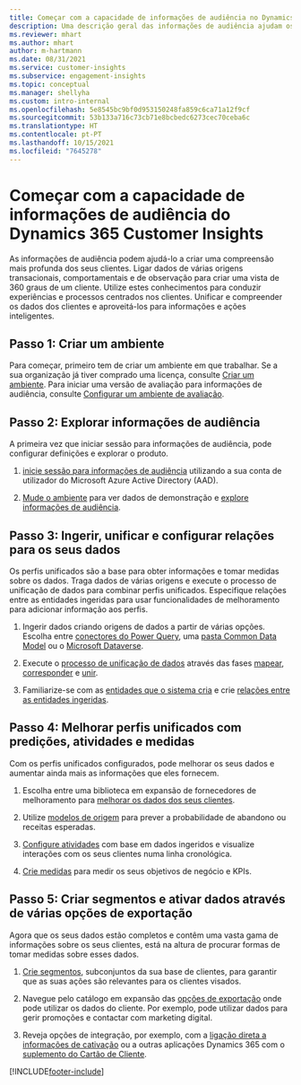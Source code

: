 ```yaml
---
title: Começar com a capacidade de informações de audiência no Dynamics 365 Customer Insights
description: Uma descrição geral das informações de audiência ajudam os recursos a começar rapidamente.
ms.reviewer: mhart
ms.author: mhart
author: m-hartmann
ms.date: 08/31/2021
ms.service: customer-insights
ms.subservice: engagement-insights
ms.topic: conceptual
ms.manager: shellyha
ms.custom: intro-internal
ms.openlocfilehash: 5e8545bc9bf0d953150248fa859c6ca71a12f9cf
ms.sourcegitcommit: 53b133a716c73cb71e8bcbedc6273cec70ceba6c
ms.translationtype: HT
ms.contentlocale: pt-PT
ms.lasthandoff: 10/15/2021
ms.locfileid: "7645278"
---
```

# <a name="get-started-with-dynamics-365-customer-insights-audience-insights-capability"></a>Começar com a capacidade de informações de audiência do Dynamics 365 Customer Insights

As informações de audiência podem ajudá-lo a criar uma compreensão mais profunda dos seus clientes. Ligar dados de várias origens transacionais, comportamentais e de observação para criar uma vista de 360 graus de um cliente. Utilize estes conhecimentos para conduzir experiências e processos centrados nos clientes. Unificar e compreender os dados dos clientes e aproveitá-los para informações e ações inteligentes.

## <a name="step-1-create-an-environment"></a>Passo 1: Criar um ambiente

Para começar, primeiro tem de criar um ambiente em que trabalhar. Se a sua organização já tiver comprado uma licença, consulte [Criar um ambiente](create-environment.md). Para iniciar uma versão de avaliação para informações de audiência, consulte [Configurar um ambiente de avaliação](../trial-signup.md). 

## <a name="step-2-explore-audience-insights"></a>Passo 2: Explorar informações de audiência

A primeira vez que iniciar sessão para informações de audiência, pode configurar definições e explorar o produto.

1. [inicie sessão para informações de audiência](https://home.ci.ai.dynamics.com) utilizando a sua conta de utilizador do Microsoft Azure Active Directory (AAD).

1. [Mude o ambiente](manage-environments.md#switch-environments) para ver dados de demonstração e [explore informações de audiência](home.md).

##  <a name="step-3-ingest-unify-and-set-up-relationships-for-your-data"></a>Passo 3: Ingerir, unificar e configurar relações para os seus dados

Os perfis unificados são a base para obter informações e tomar medidas sobre os dados. Traga dados de várias origens e execute o processo de unificação de dados para combinar perfis unificados. Especifique relações entre as entidades ingeridas para usar funcionalidades de melhoramento para adicionar informação aos perfis. 

1. Ingerir dados criando origens de dados a partir de várias opções. Escolha entre [conectores do Power Query](connect-power-query.md), uma [pasta Common Data Model](connect-common-data-model.md) ou o [Microsoft Dataverse](connect-common-data-service-lake.md). 

1. Execute o [processo de unificação de dados](data-unification.md) através das fases [mapear](map-entities.md), [corresponder](match-entities.md) e [unir](merge-entities.md).

1. Familiarize-se com as [entidades que o sistema cria](entities.md) e crie [relações entre as entidades ingeridas](relationships.md).
    
## <a name="step-4-enhance-unified-profiles-with-predictions-activities-and-measures"></a>Passo 4: Melhorar perfis unificados com predições, atividades e medidas

Com os perfis unificados configurados, pode melhorar os seus dados e aumentar ainda mais as informações que eles fornecem.

1. Escolha entre uma biblioteca em expansão de fornecedores de melhoramento para [melhorar os dados dos seus clientes](enrichment-hub.md).

1. Utilize [modelos de origem](predictions-overview.md) para prever a probabilidade de abandono ou receitas esperadas.

1. [Configure atividades](activities.md) com base em dados ingeridos e visualize interações com os seus clientes numa linha cronológica. 

1. [Crie medidas](measures.md) para medir os seus objetivos de negócio e KPIs.
 
## <a name="step-5-create-segments-and-activate-data-through-various-export-options"></a>Passo 5: Criar segmentos e ativar dados através de várias opções de exportação

Agora que os seus dados estão completos e contêm uma vasta gama de informações sobre os seus clientes, está na altura de procurar formas de tomar medidas sobre esses dados. 

1. [Crie segmentos](segments.md), subconjuntos da sua base de clientes, para garantir que as suas ações são relevantes para os clientes visados.

1. Navegue pelo catálogo em expansão das [opções de exportação](export-destinations.md) onde pode utilizar os dados do cliente. Por exemplo, pode utilizar dados para gerir promoções e contactar com marketing digital.

1. Reveja opções de integração, por exemplo, com a [ligação direta a informações de cativação](../engagement-insights/integrate-audience-insights-engagement-insights.md) ou a outras aplicações Dynamics 365 com o [suplemento do Cartão de Cliente](customer-card-add-in.md).  


[!INCLUDE[footer-include](../includes/footer-banner.md)]

